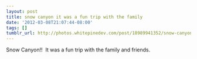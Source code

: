 ```yaml
---
layout: post
title: snow canyon it was a fun trip with the family
date: '2012-03-08T21:07:44-08:00'
tags: []
tumblr_url: http://photos.whitepinedev.com/post/18989941352/snow-canyon-it-was-a-fun-trip-with-the-family
---
```

Snow Canyon!!  It was a fun trip with the family and friends.
